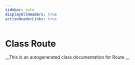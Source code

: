 ```yaml
---
sidebar: auto
displayAllHeaders: true
activeHeaderLinks: true
---
```

# Class Route


__This is an autogenerated class documentation for Route __
